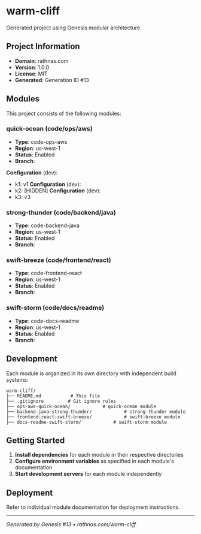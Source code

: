 # warm-cliff

Generated project using Genesis modular architecture

## Project Information

- **Domain**: rathnas.com
- **Version**: 1.0.0
- **License**: MIT
- **Generated**: Generation ID #13


## Modules

This project consists of the following modules:

### quick-ocean (code/ops/aws)
- **Type**: code-ops-aws
- **Region**: us-west-1
- **Status**: Enabled
- **Branch**: 


**Configuration** (dev):
- k1: v1
**Configuration** (dev):
- k2: [HIDDEN]
**Configuration** (dev):
- k3: v3

### strong-thunder (code/backend/java)
- **Type**: code-backend-java
- **Region**: us-west-1
- **Status**: Enabled
- **Branch**: 



### swift-breeze (code/frontend/react)
- **Type**: code-frontend-react
- **Region**: us-west-1
- **Status**: Enabled
- **Branch**: 



### swift-storm (code/docs/readme)
- **Type**: code-docs-readme
- **Region**: us-west-1
- **Status**: Enabled
- **Branch**: 




## Development

Each module is organized in its own directory with independent build systems:

```
warm-cliff/
├── README.md           # This file
├── .gitignore         # Git ignore rules
├── ops-aws-quick-ocean/            # quick-ocean module
├── backend-java-strong-thunder/            # strong-thunder module
├── frontend-react-swift-breeze/            # swift-breeze module
├── docs-readme-swift-storm/            # swift-storm module
```

## Getting Started

1. **Install dependencies** for each module in their respective directories
2. **Configure environment variables** as specified in each module's documentation
3. **Start development servers** for each module independently

## Deployment

Refer to individual module documentation for deployment instructions.

---
*Generated by Genesis #13 • rathnas.com/warm-cliff*